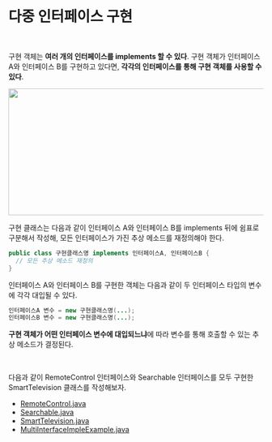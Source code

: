 # 다중 인터페이스 구현
<br/>

구현 객체는 **여러 개의 인터페이스를 implements 할 수 있다**. 구현 객체가 인터페이스 A와 인터페이스 B를 구현하고 있다면, **각각의 인터페이스를 통해 구현 객체를 사용할 수 있다**.

<img src="https://github.com/silxbro/java/assets/142463332/0c994ac5-a4b7-418a-8327-1004338e31dd" width="550" height="250"/><br/>

구현 클래스는 다음과 같이 인터페이스 A와 인터페이스 B를 implements 뒤에 쉼표로 구분해서 작성해, 모든 인터페이스가 가진 추상 메소드를 재정의해야 한다.
```java
public class 구현클래스명 implements 인터페이스A, 인터페이스B {
  // 모든 추상 메소드 재정의
}
```
인터페이스 A와 인터페이스 B를 구현한 객체는 다음과 같이 두 인터페이스 타입의 변수에 각각 대입될 수 있다.
```java
인터페이스A 변수 = new 구현클래스명(...);
인터페이스B 변수 = new 구현클래스명(...);
```

**구현 객체가 어떤 인터페이스 변수에 대입되느냐**에 따라 변수를 통해 호출할 수 있는 추상 메소드가 결정된다.

<br/>

다음과 같이 RemoteControl 인터페이스와 Searchable 인터페이스를 모두 구현한 SmartTelevision 클래스를 작성해보자.
- [RemoteControl.java](https://github.com/silxbro/java/blob/main/src/thisisjava/ch08/sec08/RemoteControl.java)
- [Searchable.java](https://github.com/silxbro/java/blob/main/src/thisisjava/ch08/sec08/Searchable.java)
- [SmartTelevision.java](https://github.com/silxbro/java/blob/main/src/thisisjava/ch08/sec08/SmartTelevision.java)
- [MultiInterfaceImpleExample.java](https://github.com/silxbro/java/blob/main/src/thisisjava/ch08/sec08/MultiInterfaceImplExample.java)

